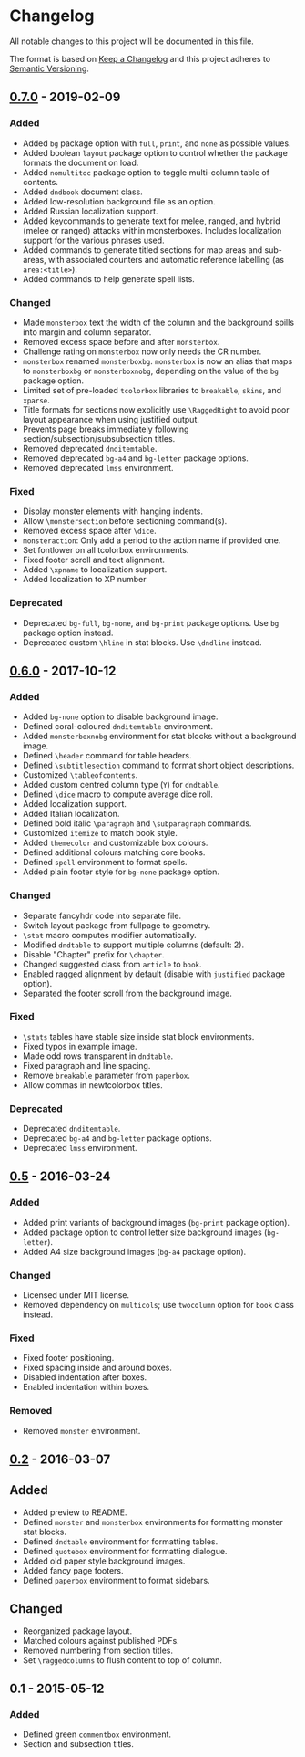 # Changelog

All notable changes to this project will be documented in this file.

The format is based on [Keep a Changelog](http://keepachangelog.com/en/1.0.0/)
and this project adheres to [Semantic Versioning](http://semver.org/spec/v2.0.0.html).

## [0.7.0] - 2019-02-09

### Added

* Added `bg` package option with `full`, `print`, and `none` as possible values.
* Added boolean `layout` package option to control whether the package formats the document on load.
* Added `nomultitoc` package option to toggle multi-column table of contents.
* Added `dndbook` document class.
* Added low-resolution background file as an option.
* Added Russian localization support.
* Added keycommands to generate text for melee, ranged, and hybrid (melee or ranged) attacks within monsterboxes. Includes localization support for the various phrases used.
* Added commands to generate titled sections for map areas and sub-areas, with associated counters and automatic reference labelling (as `area:<title>`).
* Added commands to help generate spell lists.

### Changed

* Made `monsterbox` text the width of the column and the background spills into margin and column separator.
* Removed excess space before and after `monsterbox`.
* Challenge rating on `monsterbox` now only needs the CR number.
* `monsterbox` renamed `monsterboxbg`. `monsterbox` is now an alias that maps to `monsterboxbg` or `monsterboxnobg`, depending on the value of the `bg` package option.
* Limited set of pre-loaded `tcolorbox` libraries to `breakable`, `skins`, and `xparse`.
* Title formats for sections now explicitly use `\RaggedRight` to avoid poor layout appearance when using justified output.
* Prevents page breaks immediately following section/subsection/subsubsection titles.
* Removed deprecated `dnditemtable`.
* Removed deprecated `bg-a4` and `bg-letter` package options.
* Removed deprecated `lmss` environment.

### Fixed

* Display monster elements with hanging indents.
* Allow `\monstersection` before sectioning command(s).
* Removed excess space after `\dice`.
* `monsteraction`: Only add a period to the action name if provided one.
* Set fontlower on all tcolorbox environments.
* Fixed footer scroll and text alignment.
* Added `\xpname` to localization support.
* Added localization to XP number

### Deprecated

* Deprecated `bg-full`, `bg-none`, and `bg-print` package options. Use `bg` package option instead.
* Deprecated custom `\hline` in stat blocks. Use `\dndline` instead.

## [0.6.0] - 2017-10-12

### Added

* Added `bg-none` option to disable background image.
* Defined coral-coloured `dnditemtable` environment.
* Added `monsterboxnobg` environment for stat blocks without a background image.
* Defined `\header` command for table headers.
* Defined `\subtitlesection` command to format short object descriptions.
* Customized `\tableofcontents`.
* Added custom centred column type (`Y`) for `dndtable`.
* Defined `\dice` macro to compute average dice roll.
* Added localization support.
* Added Italian localization.
* Defined bold italic `\paragraph` and `\subparagraph` commands.
* Customized `itemize` to match book style.
* Added `themecolor` and customizable box colours.
* Defined additional colours matching core books.
* Defined `spell` environment to format spells.
* Added plain footer style for `bg-none` package option.

### Changed

* Separate fancyhdr code into separate file.
* Switch layout package from fullpage to geometry.
* `\stat` macro computes modifier automatically.
* Modified `dndtable` to support multiple columns (default: 2).
* Disable "Chapter" prefix for `\chapter`.
* Changed suggested class from `article` to `book`.
* Enabled ragged alignment by default (disable with `justified` package option).
* Separated the footer scroll from the background image.

### Fixed

* `\stats` tables have stable size inside stat block environments.
* Fixed typos in example image.
* Made odd rows transparent in `dndtable`.
* Fixed paragraph and line spacing.
* Remove `breakable` parameter from `paperbox`.
* Allow commas in newtcolorbox titles.

### Deprecated

* Deprecated `dnditemtable`.
* Deprecated `bg-a4` and `bg-letter` package options.
* Deprecated `lmss` environment.

## [0.5] - 2016-03-24

### Added

* Added print variants of background images (`bg-print` package option).
* Added package option to control letter size background images (`bg-letter`).
* Added A4 size background images (`bg-a4` package option).

### Changed

* Licensed under MIT license.
* Removed dependency on `multicols`; use `twocolumn` option for `book` class instead.

### Fixed

* Fixed footer positioning.
* Fixed spacing inside and around boxes.
* Disabled indentation after boxes.
* Enabled indentation within boxes.

### Removed

* Removed `monster` environment.

## [0.2] - 2016-03-07

## Added

* Added preview to README.
* Defined `monster` and `monsterbox` environments for formatting monster stat blocks.
* Defined `dndtable` environment for formatting tables.
* Defined `quotebox` environment for formatting dialogue.
* Added old paper style background images.
* Added fancy page footers.
* Defined `paperbox` environment to format sidebars.

## Changed

* Reorganized package layout.
* Matched colours against published PDFs.
* Removed numbering from section titles.
* Set `\raggedcolumns` to flush content to top of column.

## 0.1 - 2015-05-12

### Added

* Defined green `commentbox` environment.
* Section and subsection titles.

[0.7.0]: https://github.com/rpgtex/DND-5e-LaTeX-Template/compare/v0.6.0...v0.7.0
[0.6.0]: https://github.com/rpgtex/DND-5e-LaTeX-Template/compare/v0.5...v0.6.0
[0.5]: https://github.com/rpgtex/DND-5e-LaTeX-Template/compare/v0.2...v0.5
[0.2]: https://github.com/rpgtex/DND-5e-LaTeX-Template/compare/v0.1...v0.2
